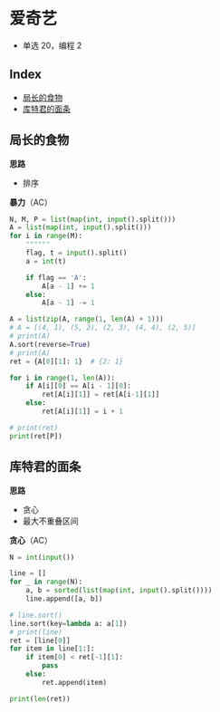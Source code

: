 # 爱奇艺

* 单选 20，编程 2

## Index

* [局长的食物](bi-shi-ai-qi-yi-180915.md#局长的食物)
* [库特君的面条](bi-shi-ai-qi-yi-180915.md#库特君的面条)

## 局长的食物

**思路**

* 排序

**暴力**（AC）

```python
N, M, P = list(map(int, input().split()))
A = list(map(int, input().split()))
for i in range(M):
    """"""
    flag, t = input().split()
    a = int(t)

    if flag == 'A':
        A[a - 1] += 1
    else:
        A[a - 1] -= 1

A = list(zip(A, range(1, len(A) + 1)))
# A = [(4, 1), (5, 2), (2, 3), (4, 4), (2, 5)]
# print(A)
A.sort(reverse=True)
# print(A)
ret = {A[0][1]: 1}  # {2: 1}

for i in range(1, len(A)):
    if A[i][0] == A[i - 1][0]:
        ret[A[i][1]] = ret[A[i-1][1]]
    else:
        ret[A[i][1]] = i + 1

# print(ret)
print(ret[P])
```

## 库特君的面条

**思路**

* 贪心
* 最大不重叠区间

**贪心**（AC）

```python
N = int(input())

line = []
for _ in range(N):
    a, b = sorted(list(map(int, input().split())))
    line.append([a, b])

# line.sort()
line.sort(key=lambda a: a[1])
# print(line)
ret = [line[0]]
for item in line[1:]:
    if item[0] < ret[-1][1]:
        pass
    else:
        ret.append(item)

print(len(ret))
```

